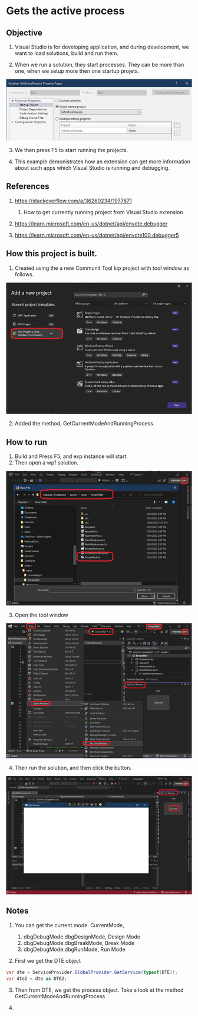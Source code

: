 # Gets the active process 

## Objective
1. Visual Studio is for developing application, and during development, we want to load solutions, build and run them. 

2. When we run a solution, they start processes. They can be more than one, when we setup more then one startup projets.

![Multiple Start up projects](images/50_50_StartupProjects.jpg)

3. We then press F5 to start running the projects. 

4. This example demonistrates how an extension can get more information about such apps which Visual Studio is running and debugging.

## References
1. https://stackoverflow.com/a/36260234/1977871
   1. How to get currently running project from Visual Studio extension

2. https://learn.microsoft.com/en-us/dotnet/api/envdte.debugger

3. https://learn.microsoft.com/en-us/dotnet/api/envdte100.debugger5

## How this project is built.
1. Created using the a new Communit Tool kip project with tool window as follows.

![Tool window community project](images/51_50_NewProjectVSixCommunityToolWindow.jpg)

2. Added the method, GetCurrentModeAndRunningProcess.

## How to run
1. Build and Press F5, and exp instance will start. 
2. Then open a wpf solution.

![Open Wpf Solution from Exp instance](images/52_50_OpenWpfSolFromExp.jpg)

3. Open the tool window

![Open the tool window](images/53_50View_OtherWin_MyToolWin.jpg)

4. Then run the solution, and then click the button. 

![Click the button](images/54_50_Debugging_Wpf_app.jpg)

## Notes
1. You can get the current mode. CurrentMode, 
   1. dbgDebugMode.dbgDesignMode, Design Mode
   2. dbgDebugMode.dbgBreakMode, Break Mode
   3. dbgDebugMode.dbgRunMode, Run Mode

2. First we get the DTE object 

```cs
var dte = ServiceProvider.GlobalProvider.GetService(typeof(DTE));            
var dte2 = dte as DTE2;
```

3. Then from DTE, we get the process object. Take a look at the method GetCurrentModeAndRunningProcess

4. 
